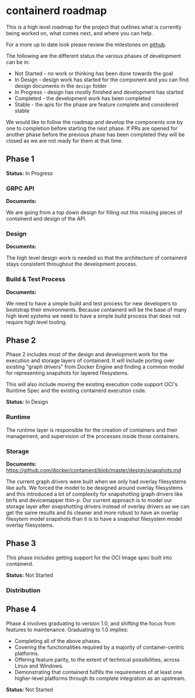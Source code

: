 # containerd roadmap

This is a high level roadmap for the project that outlines what is currently being worked on, what comes next, and where you can help.

For a more up to date look please review the milestones on [github](https://github.com/docker/containerd/milestones).

The following are the different status the various phases of development can be in:
* Not Started - no work or thinking has been done towards the goal
* In Design - design work has started for the component and you can find design documents in the `design` folder
* In Progress - design has mostly finished and development has started
* Completed - the development work has been completed
* Stable - the apis for the phase are feature complete and considered stable

We would like to follow the roadmap and develop the components one by one to completion before starting the next phase.  If PRs are opened for another phase before the previous phase has been completed they will be closed as we are not ready for them at that time.

## Phase 1

**Status:** In Progress

### GRPC API

**Documents:**

We are going from a top down design for filling out this missing pieces of containerd and design of the API.

### Design

**Documents:**

The high level design work is needed so that the architecture of containerd stays consistent throughout the development process.

### Build & Test Process

**Documents:**

We need to have a simple build and test process for new developers to bootstrap their environments.
Because containerd will be the base of many high level systems we need to have a simple build process that does
not require high level tooling.

## Phase 2

Phase 2 includes most of the design and development work for the execution and storage layers of containerd.
It will include porting over existing "graph drivers" from Docker Engine and finding a common model for representing snapshots for layered filesystems.

This will also include moving the existing execution code support OCI's Runtime Spec and the existing containerd execution code.

**Status:** In Design

### Runtime

The runtime layer is responsible for the creation of containers and their management, and supervision of the processes inside those containers.

### Storage

**Documents:** https://github.com/docker/containerd/blob/master/design/snapshots.md

The current graph drivers were built when we only had overlay filesystems like aufs.
We forced the model to be designed around overlay filesystems and this introduced a lot of complexity for snapshotting graph drivers like btrfs and devicemapper thin-p.
Our current approach is to model our storage layer after snapshotting drivers instead of overlay drivers as we can get the same results and its cleaner and more robust to have an overlay filesytem model snapshots than it is to have a snapshot filesystem model overlay filesystems.

## Phase 3

This phase includes getting support for the OCI Image spec built into containerd.

**Status:** Not Started

### Distribution

## Phase 4

Phase 4 involves graduating to version 1.0, and shifting the focus from features to maintenance. Graduating to 1.0 implies:

- Completing all of the above phases.
- Covering the functionalities required by a majority of container-centric platforms.
- Offering feature parity, to the extent of technical possibilities, across Linux and Windows.
- Demonstrating that containerd fulfills the requirements of at least one higher-level platforms through its complete integration as an upstream.

**Status:** Not Started
